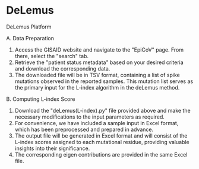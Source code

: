 # DeLemus
DeLemus Platform


A. Data Preparation

1. Access the GISAID website and navigate to the "EpiCoV" page. From there, select the "search" tab.
2. Retrieve the "patient status metadata" based on your desired criteria and download the corresponding data.
3. The downloaded file will be in TSV format, containing a list of spike mutations observed in the reported samples. This mutation list serves as the primary input for the L-index algorithm in the deLemus method.

B. Computing L-index Score

1. Download the "deLemus(L-index).py" file provided above and make the necessary modifications to the input parameters as required.
2. For convenience, we have included a sample input in Excel format, which has been preprocessed and prepared in advance.
3. The output file will be generated in Excel format and will consist of the L-index scores assigned to each mutational residue, providing valuable insights into their significance.
4. The corresponding eigen contributions are provided in the same Excel file.
